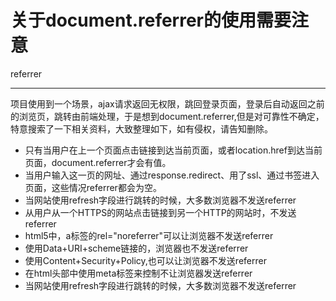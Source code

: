 ﻿# 关于document.referrer的使用需要注意

referrer

---

项目使用到一个场景，ajax请求返回无权限，跳回登录页面，登录后自动返回之前的浏览页，跳转由前端处理，于是想到document.referrer,但是对可靠性不确定，特意搜索了一下相关资料，大致整理如下，如有侵权，请告知删除。

- 只有当用户在上一个页面点击链接到达当前页面，或者location.href到达当前页面，document.referrer才会有值。
- 当用户输入这一页的网址、通过response.redirect、用了ssl、通过书签进入页面，这些情况referrer都会为空。
- 当网站使用refresh字段进行跳转的时候，大多数浏览器不发送referrer
- 从用户从一个HTTPS的网站点击链接到另一个HTTP的网站时，不发送referrer
- html5中，a标签的rel="noreferrer"可以让浏览器不发送referrer
- 使用Data+URI+scheme链接的，浏览器也不发送referrer
- 使用Content+Security+Policy,也可以让浏览器不发送referrer
- 在html头部中使用meta标签来控制不让浏览器发送referrer
- 当网站使用refresh字段进行跳转的时候，大多数浏览器不发送referrer




